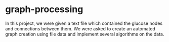 # graph-processing
In this project, we were given a text file which contained the glucose nodes and connections between them. We were asked to create an automated graph creation using file data and implement several algorithms on the data.
